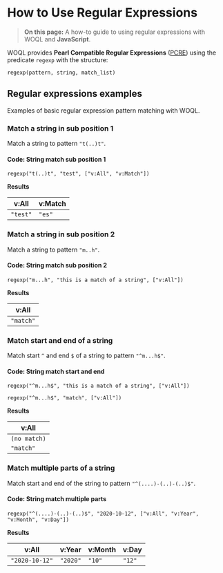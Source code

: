 # How to Use Regular Expressions

> **On this page:** A how-to guide to using regular expressions with WOQL and **JavaScript**.

WOQL provides **Pearl Compatible Regular Expressions** ([PCRE](../../../terminusx-db/how-to-guides/resources/glossary)) using the predicate `regexp` with the structure:

```regex
regexp(pattern, string, match_list)
```

## Regular expressions examples

Examples of basic regular expression pattern matching with WOQL.

### Match a string in sub position 1

Match a string to pattern `"t(..)t"`.

#### Code: String match sub position 1

```regex
regexp("t(..)t", "test", ["v:All", "v:Match"])
```

**Results**

| v:All    | v:Match |
| -------- | ------- |
| `"test"` | `"es"`  |

### Match a string in sub position 2

Match a string to pattern `"m..h"`.

#### Code: String match sub position 2

```regex
regexp("m...h", "this is a match of a string", ["v:All"])
```

**Results**

| v:All     |
| --------- |
| `"match"` |

### Match start and end of a string

Match start `^` and end `$` of a string to pattern `"^m...h$"`.

#### Code: String match start and end

```regex
regexp("^m...h$", "this is a match of a string", ["v:All"])

regexp("^m...h$", "match", ["v:All"])
```

**Results**

| v:All        |
| ------------ |
| `(no match)` |
| `"match"`    |

### Match multiple parts of a string

Match start and end of the string to pattern `"^(....)-(..)-(..)$"`.

#### Code: String match multiple parts

```regex
regexp("^(....)-(..)-(..)$", "2020-10-12", ["v:All", "v:Year", "v:Month", "v:Day"])
```

**Results**

| v:All          | v:Year   | v:Month | v:Day  |
| -------------- | -------- | ------- | ------ |
| `"2020-10-12"` | `"2020"` | `"10"`  | `"12"` |
